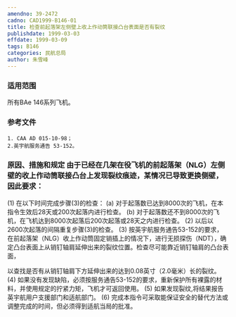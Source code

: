 ```yaml
---
amendno: 39-2472
cadno: CAD1999-B146-01
title: 检查前起落架左侧壁上收上作动筒联接凸台表面是否有裂纹
publishdate: 1999-03-03
effdate: 1999-03-09
tags: B146
categories: 民航总局
author: 朱雪峰
---
```


### 适用范围 
所有BAe 146系列飞机。

<!--more-->
### 参考文件
    1. CAA AD 015-10-98；
    2.英宇航服务通告 53-152。

### 原因、措施和规定 由于已经在几架在役飞机的前起落架（NLG）左侧壁的收上作动筒联接凸台上发现裂纹痕迹，某情况已导致更换侧壁，因此要求： 
(1) 在以下时间完成步骤(3)的检查： 
      (a) 对于起落数已达到8000次的飞机，在本指令生效后28天或200次起落内进行检查。 
      (b) 对于起落数还不到8000次的飞机，在飞机达到8000次起落后200次起落或28天之内进行检查。 
(2) 以后以2600次起落的间隔重复步骤(3)的检查。 
    (3) 按英宇航服务通告53-152的要求，在前起落架（NLG）收上作动筒固定销插上的情况下，进行无损探伤（NDT），确定凸台表面上从销钉轴肩延伸出来的裂纹位置。检查尽可能靠近销钉轴肩的凸台表面，

  
以查找是否有从销钉轴肩下方延伸出来的达到0.08英寸（2.0毫米）长的裂纹。 
    (4) 如果没有发现缺陷，必须按服务通告53-152的要求，重新保护所有裸露的材料，并使用规定的拧紧力矩，飞机才可返回使用。 
(5) 如果发现裂纹,将结果报告英宇航用户支援部门和适航部门。
    (6) 完成本指令可采取能保证安全的替代方法或调整完成的时间，但必须得到适航当局的批准。

